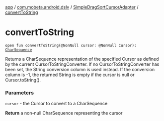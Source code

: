 [app](../../index.md) / [com.mobeta.android.dslv](../index.md) / [SimpleDragSortCursorAdapter](index.md) / [convertToString](.)

# convertToString

`open fun convertToString(@NonNull cursor: @NonNull Cursor): `[`CharSequence`](https://kotlinlang.org/api/latest/jvm/stdlib/kotlin/-char-sequence/index.html)

Returns a CharSequence representation of the specified Cursor as defined by the current CursorToStringConverter. If no CursorToStringConverter has been set, the String conversion column is used instead. If the conversion column is -1, the returned String is empty if the cursor is null or Cursor.toString().

### Parameters

`cursor` - the Cursor to convert to a CharSequence

**Return**
a non-null CharSequence representing the cursor


